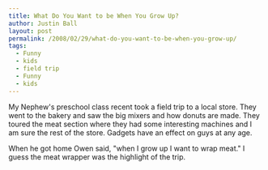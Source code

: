 ```yaml
---
title: What Do You Want to be When You Grow Up?
author: Justin Ball
layout: post
permalink: /2008/02/29/what-do-you-want-to-be-when-you-grow-up/
tags:
  - Funny
  - kids
  - field trip
  - Funny
  - kids
---
```


My Nephew's preschool class recent took a field trip to a local store. They went to the bakery and saw the big mixers and how donuts are made. They toured the meat section where they had some interesting machines and I am sure the rest of the store. Gadgets have an effect on guys at any age.

When he got home Owen said, "when I grow up I want to wrap meat." I guess the meat wrapper was the highlight of the trip.